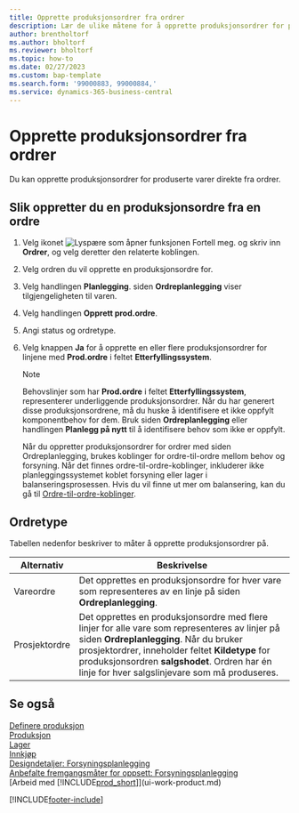 ```yaml
---
title: Opprette produksjonsordrer fra ordrer
description: Lær de ulike måtene for å opprette produksjonsordrer for produserte varer direkte fra ordrer.
author: brentholtorf
ms.author: bholtorf
ms.reviewer: bholtorf
ms.topic: how-to
ms.date: 02/27/2023
ms.custom: bap-template
ms.search.form: '99000883, 99000884,'
ms.service: dynamics-365-business-central
---
```

# Opprette produksjonsordrer fra ordrer

Du kan opprette produksjonsordrer for produserte varer direkte fra ordrer.  

## Slik oppretter du en produksjonsordre fra en ordre  

1. Velg ikonet ![Lyspære som åpner funksjonen Fortell meg.](media/ui-search/search_small.png "Fortell hva du vil gjøre") og skriv inn **Ordrer**, og velg deretter den relaterte koblingen.  
2. Velg ordren du vil opprette en produksjonsordre for.  
3. Velg handlingen **Planlegging**. siden **Ordreplanlegging** viser tilgjengeligheten til varen.  
4. Velg handlingen **Opprett prod.ordre**.  
5. Angi status og ordretype.  
6. Velg knappen **Ja** for å opprette en eller flere produksjonsordrer for linjene med **Prod.ordre** i feltet **Etterfyllingssystem**.

    > [!NOTE]  
    > Behovslinjer som har **Prod.ordre** i feltet **Etterfyllingssystem**, representerer underliggende produksjonsordrer. Når du har generert disse produksjonsordrene, må du huske å identifisere et ikke oppfylt komponentbehov for dem. Bruk siden **Ordreplanlegging** eller handlingen **Planlegg på nytt** til å identifisere behov som ikke er oppfylt.
    >
    > Når du oppretter produksjonsordrer for ordrer med siden Ordreplanlegging, brukes koblinger for ordre-til-ordre mellom behov og forsyning. Når det finnes ordre-til-ordre-koblinger, inkluderer ikke planleggingssystemet koblet forsyning eller lager i balanseringsprosessen. Hvis du vil finne ut mer om balansering, kan du gå til [Ordre-til-ordre-koblinger](design-details-central-concepts-of-the-planning-system.md#order-to-order-links).

## Ordretype  

Tabellen nedenfor beskriver to måter å opprette produksjonsordrer på.

|Alternativ|Beskrivelse|
|------|-----------|
|Vareordre|Det opprettes en produksjonsordre for hver vare som representeres av en linje på siden **Ordreplanlegging**.|
|Prosjektordre|Det opprettes en produksjonsordre med flere linjer for alle vare som representeres av linjer på siden **Ordreplanlegging**. Når du bruker prosjektordrer, inneholder feltet **Kildetype** for produksjonsordren **salgshodet**. Ordren har én linje for hver salgslinjevare som må produseres.|

## Se også  

[Definere produksjon](production-configure-production-processes.md)  
[Produksjon](production-manage-manufacturing.md)  
[Lager](inventory-manage-inventory.md)  
[Innkjøp](purchasing-manage-purchasing.md)  
[Designdetaljer: Forsyningsplanlegging](design-details-supply-planning.md)  
[Anbefalte fremgangsmåter for oppsett: Forsyningsplanlegging](setup-best-practices-supply-planning.md)  
[Arbeid med [!INCLUDE[prod_short](includes/prod_short.md)]](ui-work-product.md)


[!INCLUDE[footer-include](includes/footer-banner.md)]
